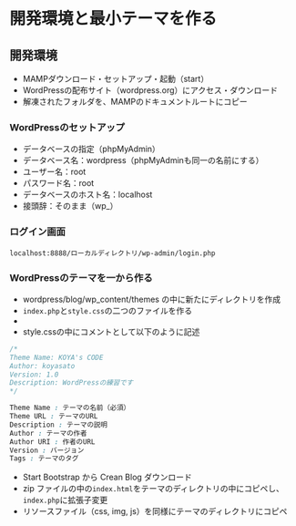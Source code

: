 # 開発環境と最小テーマを作る

## 開発環境

- MAMPダウンロード・セットアップ・起動（start）
- WordPressの配布サイト（wordpress.org）にアクセス・ダウンロード
- 解凍されたフォルダを、MAMPのドキュメントルートにコピー

### WordPressのセットアップ

- データベースの指定（phpMyAdmin）
- データベース名：wordpress（phpMyAdminも同一の名前にする）
- ユーザー名：root
- パスワード名：root
- データベースのホスト名：localhost
- 接頭辞：そのまま（wp_）

### ログイン画面
`localhost:8888/ローカルディレクトリ/wp-admin/login.php`

### WordPressのテーマを一から作る

- wordpress/blog/wp_content/themes の中に新たにディレクトリを作成  
- `index.php`と`style.css`の二つのファイルを作る  
- 
- style.cssの中にコメントとして以下のように記述  
```style.css
/*  
Theme Name: KOYA's CODE 
Author: koyasato 
Version: 1.0 
Description: WordPressの練習です 
*/
```

```style.css
Theme Name : テーマの名前（必須）
Theme URL : テーマのURL
Description : テーマの説明
Author : テーマの作者
Author URI : 作者のURL
Version : バージョン
Tags : テーマのタグ
```

- Start Bootstrap から Crean Blog ダウンロード  
- zip ファイルの中の`index.html`をテーマのディレクトリの中にコピペし、`index.php`に拡張子変更 
- リソースファイル（css, img, js）を同様にテーマのディレクトリにコピペ
